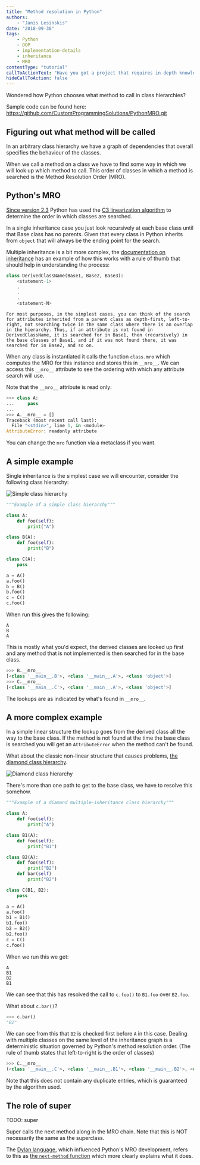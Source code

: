 ```yaml
---
title: "Method resolution in Python"
authors:
    - "Janis Lesinskis"
date: "2018-09-30"
tags:
    - Python
    - OOP
    - implementation-details
    - inheritance
    - MRO
contentType: "tutorial"
callToActionText: "Have you got a project that requires in depth knowledge of implementation details? Or do you have a topic about Python internals you would like to see a post about? We'd love to hear about it so fill in the form below with some details."
hideCallToAction: false
---
```


Wondered how Python chooses what method to call in class hierarchies?

Sample code can be found here: https://github.com/CustomProgrammingSolutions/PythonMRO.git

## Figuring out what method will be called

In an arbitrary class hierarchy we have a graph of dependencies that overall specifies the behaviour of the classes.

When we call a method on a class we have to find some way in which we will look up which method to call.
This order of classes in which a method is searched is the Method Resolution Order (MRO).

## Python's MRO

[Since version 2.3](https://www.python.org/download/releases/2.3/mro/) Python has used the [C3 linearization algorithm](https://en.wikipedia.org/wiki/C3_linearization) to determine the order in which classes are searched.

In a single inheritance case you just look recursively at each base class until that Base class has no parents.
Given that every class in Python inherits from `object` that will always be the ending point for the search.

Multiple inheritance is a bit more complex, the [documentation on inheritance](https://docs.python.org/3/tutorial/classes.html#inheritance) has an example of how this works with a rule of thumb that should help in understanding the process:

```python
class DerivedClassName(Base1, Base2, Base3):
    <statement-1>
    .
    .
    .
    <statement-N>
```

    For most purposes, in the simplest cases, you can think of the search for attributes inherited from a parent class as depth-first, left-to-right, not searching twice in the same class where there is an overlap in the hierarchy. Thus, if an attribute is not found in DerivedClassName, it is searched for in Base1, then (recursively) in the base classes of Base1, and if it was not found there, it was searched for in Base2, and so on.

When any class is instantiated it calls the function `class.mro` which computes the MRO for this instance and stores this in `__mro__`.
We can access this `__mro__` attribute to see the ordering with which any attribute search will use.

Note that the `__mro__` attribute is read only:

```python
>>> class A:
...     pass
...
>>> A.__mro__ = []
Traceback (most recent call last):
  File "<stdin>", line 1, in <module>
AttributeError: readonly attribute
```

You can change the `mro` function via a metaclass if you want.

## A simple example

Single inheritance is the simplest case we will encounter, consider the following class hierarchy:

![Simple class hierarchy](simple.png)

```python
"""Example of a simple class hierarchy"""

class A:
    def foo(self):
        print("A")

class B(A):
    def foo(self):
        print("B")

class C(A):
    pass

a = A()
a.foo()
b = B()
b.foo()
c = C()
c.foo()
```

When run this gives the following:

```
A
B
A
```

This is mostly what you'd expect, the derived classes are looked up first and any method that is not implemented is then searched for in the base class.

```python
>>> B.__mro__
[<class '__main__.B'>, <class '__main__.A'>, <class 'object'>]
>>> C.__mro__
[<class '__main__.C'>, <class '__main__.A'>, <class 'object'>]
```

The lookups are as indicated by what's found in `__mro__`.

## A more complex example

In a simple linear structure the lookup goes from the derived class all the way to the base class. If the method is not found at the time the base class is searched you will get an `AttributeError` when the method can't be found.

What about the classic non-linear structure that causes problems, [the diamond class hierarchy](https://en.wikipedia.org/wiki/Multiple_inheritance#The_diamond_problem).

![Diamond class hierarchy](diamond.png)

There's more than one path to get to the base class, we have to resolve this somehow.

```python
"""Example of a diamond multiple-inheritance class hierarchy"""

class A:
    def foo(self):
        print("A")

class B1(A):
    def foo(self):
        print("B1")

class B2(A):
    def foo(self):
        print("B2")
    def bar(self)
        print("B2")

class C(B1, B2):
    pass

a = A()
a.foo()
b1 = B1()
b1.foo()
b2 = B2()
b2.foo()
c = C()
c.foo()
```

When we run this we get:

```
A
B1
B2
B1
```

We can see that this has resolved the call to `c.foo()` to `B1.foo` over `B2.foo`.

What about `c.bar()`?

```python
>>> c.bar()
"B2"
```

We can see from this that `B2` is checked first before `A` in this case.
Dealing with multiple classes on the same level of the inheritance graph is a deterministic situation governed by Python's method resolution order.
(The rule of thumb states that left-to-right is the order of classes)

```python
>>> C.__mro__
(<class '__main__.C'>, <class '__main__.B1'>, <class '__main__.B2'>, <class '__main__.A'>, <class 'object'>)
```

Note that this does not contain any duplicate entries, which is guaranteed by the algorithm used.

## The role of super

TODO: super

Super calls the next method along in the MRO chain.
Note that this is NOT necessarily the same as the superclass.

The [Dylan language](https://en.wikipedia.org/wiki/Dylan_(programming_language)), which influenced Python's MRO development, refers to this as [the `next-method` function](https://opendylan.org/books/drm/Method_Dispatch#XREF-858) which more clearly explains what it does.